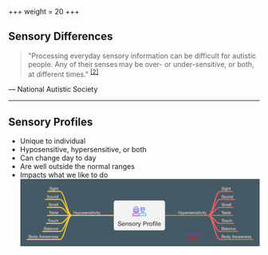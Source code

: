 +++
weight = 20
+++

## Sensory Differences

> "Processing everyday sensory information 
> can be difficult for autistic people. 
> Any of their senses may be over- or under-sensitive, 
> or both, at different times." <sup><a href="#/14">[2]</a></sup>

— National Autistic Society

***

## Sensory Profiles

* Unique to individual
* Hyposensitive, hypersensitive, or both
* Can change day to day
* Are well outside the normal ranges
* Impacts what we like to do
![sensory-profile.png](./sensory-profile.png)
